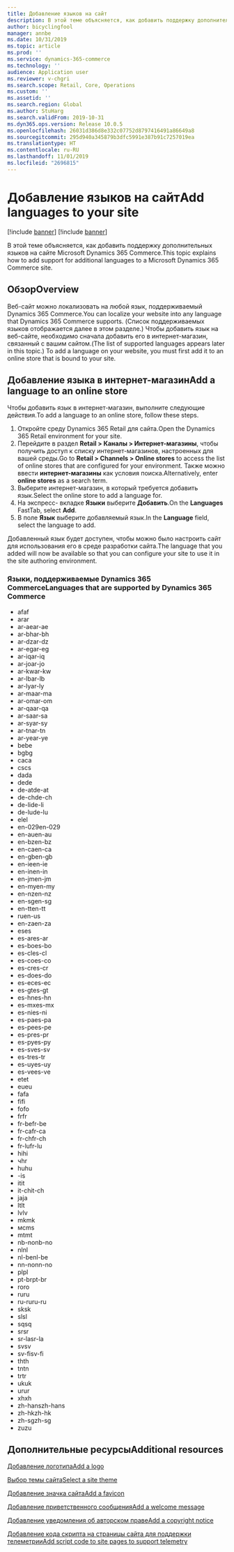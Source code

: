 ```yaml
---
title: Добавление языков на сайт
description: В этой теме объясняется, как добавить поддержку дополнительных языков на сайте Microsoft Dynamics 365 Commerce.
author: bicyclingfool
manager: annbe
ms.date: 10/31/2019
ms.topic: article
ms.prod: ''
ms.service: dynamics-365-commerce
ms.technology: ''
audience: Application user
ms.reviewer: v-chgri
ms.search.scope: Retail, Core, Operations
ms.custom: ''
ms.assetid: ''
ms.search.region: Global
ms.author: StuHarg
ms.search.validFrom: 2019-10-31
ms.dyn365.ops.version: Release 10.0.5
ms.openlocfilehash: 26031d386d8e332c07752d8797416491a86649a8
ms.sourcegitcommit: 295d940a345879b3dfc5991e387b91c7257019ea
ms.translationtype: HT
ms.contentlocale: ru-RU
ms.lasthandoff: 11/01/2019
ms.locfileid: "2696815"
---
```

# <a name="add-languages-to-your-site"></a><span data-ttu-id="8e3e1-103">Добавление языков на сайт</span><span class="sxs-lookup"><span data-stu-id="8e3e1-103">Add languages to your site</span></span>

[!include [banner](includes/preview-banner.md)]
[!include [banner](includes/banner.md)]

<span data-ttu-id="8e3e1-104">В этой теме объясняется, как добавить поддержку дополнительных языков на сайте Microsoft Dynamics 365 Commerce.</span><span class="sxs-lookup"><span data-stu-id="8e3e1-104">This topic explains how to add support for additional languages to a Microsoft Dynamics 365 Commerce site.</span></span>

## <a name="overview"></a><span data-ttu-id="8e3e1-105">Обзор</span><span class="sxs-lookup"><span data-stu-id="8e3e1-105">Overview</span></span>

<span data-ttu-id="8e3e1-106">Веб-сайт можно локализовать на любой язык, поддерживаемый Dynamics 365 Commerce.</span><span class="sxs-lookup"><span data-stu-id="8e3e1-106">You can localize your website into any language that Dynamics 365 Commerce supports.</span></span> <span data-ttu-id="8e3e1-107">(Список поддерживаемых языков отображается далее в этом разделе.) Чтобы добавить язык на веб-сайте, необходимо сначала добавить его в интернет-магазин, связанный с вашим сайтом.</span><span class="sxs-lookup"><span data-stu-id="8e3e1-107">(The list of supported languages appears later in this topic.) To add a language on your website, you must first add it to an online store that is bound to your site.</span></span>

## <a name="add-a-language-to-an-online-store"></a><span data-ttu-id="8e3e1-108">Добавление языка в интернет-магазин</span><span class="sxs-lookup"><span data-stu-id="8e3e1-108">Add a language to an online store</span></span>

<span data-ttu-id="8e3e1-109">Чтобы добавить язык в интернет-магазин, выполните следующие действия.</span><span class="sxs-lookup"><span data-stu-id="8e3e1-109">To add a language to an online store, follow these steps.</span></span>

1. <span data-ttu-id="8e3e1-110">Откройте среду Dynamics 365 Retail для сайта.</span><span class="sxs-lookup"><span data-stu-id="8e3e1-110">Open the Dynamics 365 Retail environment for your site.</span></span>
1. <span data-ttu-id="8e3e1-111">Перейдите в раздел **Retail \> Каналы \> Интернет-магазины**, чтобы получить доступ к списку интернет-магазинов, настроенных для вашей среды.</span><span class="sxs-lookup"><span data-stu-id="8e3e1-111">Go to **Retail \> Channels \> Online stores** to access the list of online stores that are configured for your environment.</span></span> <span data-ttu-id="8e3e1-112">Также можно ввести **интернет-магазины** как условия поиска.</span><span class="sxs-lookup"><span data-stu-id="8e3e1-112">Alternatively, enter **online stores** as a search term.</span></span>
1. <span data-ttu-id="8e3e1-113">Выберите интернет-магазин, в который требуется добавить язык.</span><span class="sxs-lookup"><span data-stu-id="8e3e1-113">Select the online store to add a language for.</span></span>
1. <span data-ttu-id="8e3e1-114">На экспресс- вкладке **Языки** выберите **Добавить**.</span><span class="sxs-lookup"><span data-stu-id="8e3e1-114">On the **Languages** FastTab, select **Add**.</span></span>
1. <span data-ttu-id="8e3e1-115">В поле **Язык** выберите добавляемый язык.</span><span class="sxs-lookup"><span data-stu-id="8e3e1-115">In the **Language** field, select the language to add.</span></span>

<span data-ttu-id="8e3e1-116">Добавленный язык будет доступен, чтобы можно было настроить сайт для использования его в среде разработки сайта.</span><span class="sxs-lookup"><span data-stu-id="8e3e1-116">The language that you added will now be available so that you can configure your site to use it in the site authoring environment.</span></span>

### <a name="languages-that-are-supported-by-dynamics-365-commerce"></a><span data-ttu-id="8e3e1-117">Языки, поддерживаемые Dynamics 365 Commerce</span><span class="sxs-lookup"><span data-stu-id="8e3e1-117">Languages that are supported by Dynamics 365 Commerce</span></span>

- <span data-ttu-id="8e3e1-118">af</span><span class="sxs-lookup"><span data-stu-id="8e3e1-118">af</span></span>
- <span data-ttu-id="8e3e1-119">ar</span><span class="sxs-lookup"><span data-stu-id="8e3e1-119">ar</span></span>
- <span data-ttu-id="8e3e1-120">ar-ae</span><span class="sxs-lookup"><span data-stu-id="8e3e1-120">ar-ae</span></span>
- <span data-ttu-id="8e3e1-121">ar-bh</span><span class="sxs-lookup"><span data-stu-id="8e3e1-121">ar-bh</span></span>
- <span data-ttu-id="8e3e1-122">ar-dz</span><span class="sxs-lookup"><span data-stu-id="8e3e1-122">ar-dz</span></span>
- <span data-ttu-id="8e3e1-123">ar-eg</span><span class="sxs-lookup"><span data-stu-id="8e3e1-123">ar-eg</span></span>
- <span data-ttu-id="8e3e1-124">ar-iq</span><span class="sxs-lookup"><span data-stu-id="8e3e1-124">ar-iq</span></span>
- <span data-ttu-id="8e3e1-125">ar-jo</span><span class="sxs-lookup"><span data-stu-id="8e3e1-125">ar-jo</span></span>
- <span data-ttu-id="8e3e1-126">ar-kw</span><span class="sxs-lookup"><span data-stu-id="8e3e1-126">ar-kw</span></span>
- <span data-ttu-id="8e3e1-127">ar-lb</span><span class="sxs-lookup"><span data-stu-id="8e3e1-127">ar-lb</span></span>
- <span data-ttu-id="8e3e1-128">ar-ly</span><span class="sxs-lookup"><span data-stu-id="8e3e1-128">ar-ly</span></span>
- <span data-ttu-id="8e3e1-129">ar-ma</span><span class="sxs-lookup"><span data-stu-id="8e3e1-129">ar-ma</span></span>
- <span data-ttu-id="8e3e1-130">ar-om</span><span class="sxs-lookup"><span data-stu-id="8e3e1-130">ar-om</span></span>
- <span data-ttu-id="8e3e1-131">ar-qa</span><span class="sxs-lookup"><span data-stu-id="8e3e1-131">ar-qa</span></span>
- <span data-ttu-id="8e3e1-132">ar-sa</span><span class="sxs-lookup"><span data-stu-id="8e3e1-132">ar-sa</span></span>
- <span data-ttu-id="8e3e1-133">ar-sy</span><span class="sxs-lookup"><span data-stu-id="8e3e1-133">ar-sy</span></span>
- <span data-ttu-id="8e3e1-134">ar-tn</span><span class="sxs-lookup"><span data-stu-id="8e3e1-134">ar-tn</span></span>
- <span data-ttu-id="8e3e1-135">ar-ye</span><span class="sxs-lookup"><span data-stu-id="8e3e1-135">ar-ye</span></span>
- <span data-ttu-id="8e3e1-136">be</span><span class="sxs-lookup"><span data-stu-id="8e3e1-136">be</span></span>
- <span data-ttu-id="8e3e1-137">bg</span><span class="sxs-lookup"><span data-stu-id="8e3e1-137">bg</span></span>
- <span data-ttu-id="8e3e1-138">ca</span><span class="sxs-lookup"><span data-stu-id="8e3e1-138">ca</span></span>
- <span data-ttu-id="8e3e1-139">cs</span><span class="sxs-lookup"><span data-stu-id="8e3e1-139">cs</span></span>
- <span data-ttu-id="8e3e1-140">da</span><span class="sxs-lookup"><span data-stu-id="8e3e1-140">da</span></span>
- <span data-ttu-id="8e3e1-141">de</span><span class="sxs-lookup"><span data-stu-id="8e3e1-141">de</span></span>
- <span data-ttu-id="8e3e1-142">de-at</span><span class="sxs-lookup"><span data-stu-id="8e3e1-142">de-at</span></span>
- <span data-ttu-id="8e3e1-143">de-ch</span><span class="sxs-lookup"><span data-stu-id="8e3e1-143">de-ch</span></span>
- <span data-ttu-id="8e3e1-144">de-li</span><span class="sxs-lookup"><span data-stu-id="8e3e1-144">de-li</span></span>
- <span data-ttu-id="8e3e1-145">de-lu</span><span class="sxs-lookup"><span data-stu-id="8e3e1-145">de-lu</span></span>
- <span data-ttu-id="8e3e1-146">el</span><span class="sxs-lookup"><span data-stu-id="8e3e1-146">el</span></span>
- <span data-ttu-id="8e3e1-147">en-029</span><span class="sxs-lookup"><span data-stu-id="8e3e1-147">en-029</span></span>
- <span data-ttu-id="8e3e1-148">en-au</span><span class="sxs-lookup"><span data-stu-id="8e3e1-148">en-au</span></span>
- <span data-ttu-id="8e3e1-149">en-bz</span><span class="sxs-lookup"><span data-stu-id="8e3e1-149">en-bz</span></span>
- <span data-ttu-id="8e3e1-150">en-ca</span><span class="sxs-lookup"><span data-stu-id="8e3e1-150">en-ca</span></span>
- <span data-ttu-id="8e3e1-151">en-gb</span><span class="sxs-lookup"><span data-stu-id="8e3e1-151">en-gb</span></span>
- <span data-ttu-id="8e3e1-152">en-ie</span><span class="sxs-lookup"><span data-stu-id="8e3e1-152">en-ie</span></span>
- <span data-ttu-id="8e3e1-153">en-in</span><span class="sxs-lookup"><span data-stu-id="8e3e1-153">en-in</span></span>
- <span data-ttu-id="8e3e1-154">en-jm</span><span class="sxs-lookup"><span data-stu-id="8e3e1-154">en-jm</span></span>
- <span data-ttu-id="8e3e1-155">en-my</span><span class="sxs-lookup"><span data-stu-id="8e3e1-155">en-my</span></span>
- <span data-ttu-id="8e3e1-156">en-nz</span><span class="sxs-lookup"><span data-stu-id="8e3e1-156">en-nz</span></span>
- <span data-ttu-id="8e3e1-157">en-sg</span><span class="sxs-lookup"><span data-stu-id="8e3e1-157">en-sg</span></span>
- <span data-ttu-id="8e3e1-158">en-tt</span><span class="sxs-lookup"><span data-stu-id="8e3e1-158">en-tt</span></span>
- <span data-ttu-id="8e3e1-159">ru</span><span class="sxs-lookup"><span data-stu-id="8e3e1-159">en-us</span></span>
- <span data-ttu-id="8e3e1-160">en-za</span><span class="sxs-lookup"><span data-stu-id="8e3e1-160">en-za</span></span>
- <span data-ttu-id="8e3e1-161">es</span><span class="sxs-lookup"><span data-stu-id="8e3e1-161">es</span></span>
- <span data-ttu-id="8e3e1-162">es-ar</span><span class="sxs-lookup"><span data-stu-id="8e3e1-162">es-ar</span></span>
- <span data-ttu-id="8e3e1-163">es-bo</span><span class="sxs-lookup"><span data-stu-id="8e3e1-163">es-bo</span></span>
- <span data-ttu-id="8e3e1-164">es-cl</span><span class="sxs-lookup"><span data-stu-id="8e3e1-164">es-cl</span></span>
- <span data-ttu-id="8e3e1-165">es-co</span><span class="sxs-lookup"><span data-stu-id="8e3e1-165">es-co</span></span>
- <span data-ttu-id="8e3e1-166">es-cr</span><span class="sxs-lookup"><span data-stu-id="8e3e1-166">es-cr</span></span>
- <span data-ttu-id="8e3e1-167">es-do</span><span class="sxs-lookup"><span data-stu-id="8e3e1-167">es-do</span></span>
- <span data-ttu-id="8e3e1-168">es-ec</span><span class="sxs-lookup"><span data-stu-id="8e3e1-168">es-ec</span></span>
- <span data-ttu-id="8e3e1-169">es-gt</span><span class="sxs-lookup"><span data-stu-id="8e3e1-169">es-gt</span></span>
- <span data-ttu-id="8e3e1-170">es-hn</span><span class="sxs-lookup"><span data-stu-id="8e3e1-170">es-hn</span></span>
- <span data-ttu-id="8e3e1-171">es-mx</span><span class="sxs-lookup"><span data-stu-id="8e3e1-171">es-mx</span></span>
- <span data-ttu-id="8e3e1-172">es-ni</span><span class="sxs-lookup"><span data-stu-id="8e3e1-172">es-ni</span></span>
- <span data-ttu-id="8e3e1-173">es-pa</span><span class="sxs-lookup"><span data-stu-id="8e3e1-173">es-pa</span></span>
- <span data-ttu-id="8e3e1-174">es-pe</span><span class="sxs-lookup"><span data-stu-id="8e3e1-174">es-pe</span></span>
- <span data-ttu-id="8e3e1-175">es-pr</span><span class="sxs-lookup"><span data-stu-id="8e3e1-175">es-pr</span></span>
- <span data-ttu-id="8e3e1-176">es-py</span><span class="sxs-lookup"><span data-stu-id="8e3e1-176">es-py</span></span>
- <span data-ttu-id="8e3e1-177">es-sv</span><span class="sxs-lookup"><span data-stu-id="8e3e1-177">es-sv</span></span>
- <span data-ttu-id="8e3e1-178">es-tr</span><span class="sxs-lookup"><span data-stu-id="8e3e1-178">es-tr</span></span>
- <span data-ttu-id="8e3e1-179">es-uy</span><span class="sxs-lookup"><span data-stu-id="8e3e1-179">es-uy</span></span>
- <span data-ttu-id="8e3e1-180">es-ve</span><span class="sxs-lookup"><span data-stu-id="8e3e1-180">es-ve</span></span>
- <span data-ttu-id="8e3e1-181">et</span><span class="sxs-lookup"><span data-stu-id="8e3e1-181">et</span></span>
- <span data-ttu-id="8e3e1-182">eu</span><span class="sxs-lookup"><span data-stu-id="8e3e1-182">eu</span></span>
- <span data-ttu-id="8e3e1-183">fa</span><span class="sxs-lookup"><span data-stu-id="8e3e1-183">fa</span></span>
- <span data-ttu-id="8e3e1-184">fi</span><span class="sxs-lookup"><span data-stu-id="8e3e1-184">fi</span></span>
- <span data-ttu-id="8e3e1-185">fo</span><span class="sxs-lookup"><span data-stu-id="8e3e1-185">fo</span></span>
- <span data-ttu-id="8e3e1-186">fr</span><span class="sxs-lookup"><span data-stu-id="8e3e1-186">fr</span></span>
- <span data-ttu-id="8e3e1-187">fr-be</span><span class="sxs-lookup"><span data-stu-id="8e3e1-187">fr-be</span></span>
- <span data-ttu-id="8e3e1-188">fr-ca</span><span class="sxs-lookup"><span data-stu-id="8e3e1-188">fr-ca</span></span>
- <span data-ttu-id="8e3e1-189">fr-ch</span><span class="sxs-lookup"><span data-stu-id="8e3e1-189">fr-ch</span></span>
- <span data-ttu-id="8e3e1-190">fr-lu</span><span class="sxs-lookup"><span data-stu-id="8e3e1-190">fr-lu</span></span>
- <span data-ttu-id="8e3e1-191">hi</span><span class="sxs-lookup"><span data-stu-id="8e3e1-191">hi</span></span>
- <span data-ttu-id="8e3e1-192">ч</span><span class="sxs-lookup"><span data-stu-id="8e3e1-192">hr</span></span>
- <span data-ttu-id="8e3e1-193">hu</span><span class="sxs-lookup"><span data-stu-id="8e3e1-193">hu</span></span>
- <span data-ttu-id="8e3e1-194">-</span><span class="sxs-lookup"><span data-stu-id="8e3e1-194">is</span></span>
- <span data-ttu-id="8e3e1-195">it</span><span class="sxs-lookup"><span data-stu-id="8e3e1-195">it</span></span>
- <span data-ttu-id="8e3e1-196">it-ch</span><span class="sxs-lookup"><span data-stu-id="8e3e1-196">it-ch</span></span>
- <span data-ttu-id="8e3e1-197">ja</span><span class="sxs-lookup"><span data-stu-id="8e3e1-197">ja</span></span>
- <span data-ttu-id="8e3e1-198">lt</span><span class="sxs-lookup"><span data-stu-id="8e3e1-198">lt</span></span>
- <span data-ttu-id="8e3e1-199">lv</span><span class="sxs-lookup"><span data-stu-id="8e3e1-199">lv</span></span>
- <span data-ttu-id="8e3e1-200">mk</span><span class="sxs-lookup"><span data-stu-id="8e3e1-200">mk</span></span>
- <span data-ttu-id="8e3e1-201">мс</span><span class="sxs-lookup"><span data-stu-id="8e3e1-201">ms</span></span>
- <span data-ttu-id="8e3e1-202">mt</span><span class="sxs-lookup"><span data-stu-id="8e3e1-202">mt</span></span>
- <span data-ttu-id="8e3e1-203">nb-no</span><span class="sxs-lookup"><span data-stu-id="8e3e1-203">nb-no</span></span>
- <span data-ttu-id="8e3e1-204">nl</span><span class="sxs-lookup"><span data-stu-id="8e3e1-204">nl</span></span>
- <span data-ttu-id="8e3e1-205">nl-be</span><span class="sxs-lookup"><span data-stu-id="8e3e1-205">nl-be</span></span>
- <span data-ttu-id="8e3e1-206">nn-no</span><span class="sxs-lookup"><span data-stu-id="8e3e1-206">nn-no</span></span>
- <span data-ttu-id="8e3e1-207">pl</span><span class="sxs-lookup"><span data-stu-id="8e3e1-207">pl</span></span>
- <span data-ttu-id="8e3e1-208">pt-br</span><span class="sxs-lookup"><span data-stu-id="8e3e1-208">pt-br</span></span>
- <span data-ttu-id="8e3e1-209">ro</span><span class="sxs-lookup"><span data-stu-id="8e3e1-209">ro</span></span>
- <span data-ttu-id="8e3e1-210">ru</span><span class="sxs-lookup"><span data-stu-id="8e3e1-210">ru</span></span>
- <span data-ttu-id="8e3e1-211">ru-ru</span><span class="sxs-lookup"><span data-stu-id="8e3e1-211">ru-ru</span></span>
- <span data-ttu-id="8e3e1-212">sk</span><span class="sxs-lookup"><span data-stu-id="8e3e1-212">sk</span></span>
- <span data-ttu-id="8e3e1-213">sl</span><span class="sxs-lookup"><span data-stu-id="8e3e1-213">sl</span></span>
- <span data-ttu-id="8e3e1-214">sq</span><span class="sxs-lookup"><span data-stu-id="8e3e1-214">sq</span></span>
- <span data-ttu-id="8e3e1-215">sr</span><span class="sxs-lookup"><span data-stu-id="8e3e1-215">sr</span></span>
- <span data-ttu-id="8e3e1-216">sr-la</span><span class="sxs-lookup"><span data-stu-id="8e3e1-216">sr-la</span></span>
- <span data-ttu-id="8e3e1-217">sv</span><span class="sxs-lookup"><span data-stu-id="8e3e1-217">sv</span></span>
- <span data-ttu-id="8e3e1-218">sv-fi</span><span class="sxs-lookup"><span data-stu-id="8e3e1-218">sv-fi</span></span>
- <span data-ttu-id="8e3e1-219">th</span><span class="sxs-lookup"><span data-stu-id="8e3e1-219">th</span></span>
- <span data-ttu-id="8e3e1-220">tn</span><span class="sxs-lookup"><span data-stu-id="8e3e1-220">tn</span></span>
- <span data-ttu-id="8e3e1-221">tr</span><span class="sxs-lookup"><span data-stu-id="8e3e1-221">tr</span></span>
- <span data-ttu-id="8e3e1-222">uk</span><span class="sxs-lookup"><span data-stu-id="8e3e1-222">uk</span></span>
- <span data-ttu-id="8e3e1-223">ur</span><span class="sxs-lookup"><span data-stu-id="8e3e1-223">ur</span></span>
- <span data-ttu-id="8e3e1-224">xh</span><span class="sxs-lookup"><span data-stu-id="8e3e1-224">xh</span></span>
- <span data-ttu-id="8e3e1-225">zh-hans</span><span class="sxs-lookup"><span data-stu-id="8e3e1-225">zh-hans</span></span>
- <span data-ttu-id="8e3e1-226">zh-hk</span><span class="sxs-lookup"><span data-stu-id="8e3e1-226">zh-hk</span></span>
- <span data-ttu-id="8e3e1-227">zh-sg</span><span class="sxs-lookup"><span data-stu-id="8e3e1-227">zh-sg</span></span>
- <span data-ttu-id="8e3e1-228">zu</span><span class="sxs-lookup"><span data-stu-id="8e3e1-228">zu</span></span>

## <a name="additional-resources"></a><span data-ttu-id="8e3e1-229">Дополнительные ресурсы</span><span class="sxs-lookup"><span data-stu-id="8e3e1-229">Additional resources</span></span>

[<span data-ttu-id="8e3e1-230">Добавление логотипа</span><span class="sxs-lookup"><span data-stu-id="8e3e1-230">Add a logo</span></span>](add-logo.md)

[<span data-ttu-id="8e3e1-231">Выбор темы сайта</span><span class="sxs-lookup"><span data-stu-id="8e3e1-231">Select a site theme</span></span>](select-site-theme.md)

[<span data-ttu-id="8e3e1-232">Добавление значка сайта</span><span class="sxs-lookup"><span data-stu-id="8e3e1-232">Add a favicon</span></span>](add-favicon.md)

[<span data-ttu-id="8e3e1-233">Добавление приветственного сообщения</span><span class="sxs-lookup"><span data-stu-id="8e3e1-233">Add a welcome message</span></span>](add-welcome-message.md)

[<span data-ttu-id="8e3e1-234">Добавление уведомления об авторском праве</span><span class="sxs-lookup"><span data-stu-id="8e3e1-234">Add a copyright notice</span></span>](add-copyright-notice.md)

[<span data-ttu-id="8e3e1-235">Добавление кода скрипта на страницы сайта для поддержки телеметрии</span><span class="sxs-lookup"><span data-stu-id="8e3e1-235">Add script code to site pages to support telemetry</span></span>](add-telemetry.md)
